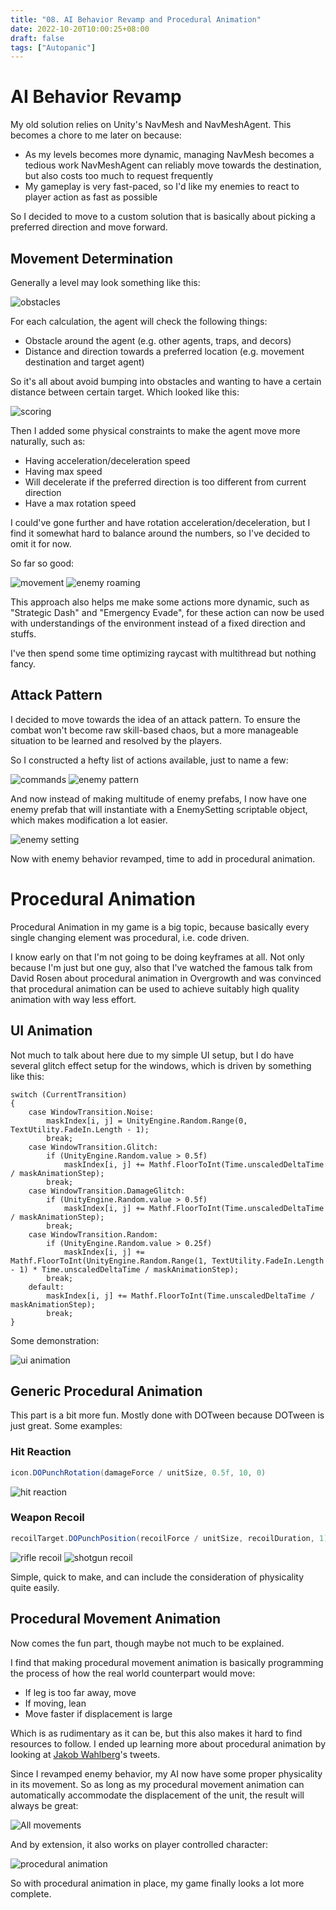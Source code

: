 ```yaml
---
title: "08. AI Behavior Revamp and Procedural Animation"
date: 2022-10-20T10:00:25+08:00
draft: false
tags: ["Autopanic"]
---
```


# AI Behavior Revamp

My old solution relies on Unity's NavMesh and NavMeshAgent. This becomes a chore to me later on because:

- As my levels becomes more dynamic, managing NavMesh becomes a tedious work
NavMeshAgent can reliably move towards the destination, but also costs too much to request frequently
- My gameplay is very fast-paced, so I'd like my enemies to react to player action as fast as possible

So I decided to move to a custom solution that is basically about picking a preferred direction and move forward.

## Movement Determination

Generally a level may look something like this:

![obstacles](/images/posts/game-design/0004/1.jpg)

For each calculation, the agent will check the following things:

- Obstacle around the agent (e.g. other agents, traps, and decors)
- Distance and direction towards a preferred location (e.g. movement destination and target agent)

So it's all about avoid bumping into obstacles and wanting to have a certain distance between certain target. Which looked like this:

![scoring](/images/posts/game-design/0004/3.jpg)

Then I added some physical constraints to make the agent move more naturally, such as:

- Having acceleration/deceleration speed
- Having max speed
- Will decelerate if the preferred direction is too different from current direction
- Have a max rotation speed

I could've gone further and have rotation acceleration/deceleration, but I find it somewhat hard to balance around the numbers, so I've decided to omit it for now.

So far so good:

![movement](/images/posts/game-design/0004/4.gif)
![enemy roaming](/images/posts/autopanic-devlog/0008/1.gif)

This approach also helps me make some actions more dynamic, such as "Strategic Dash" and "Emergency Evade", for these action can now be used with understandings of the environment instead of a fixed direction and stuffs.

I've then spend some time optimizing raycast with multithread but nothing fancy.


## Attack Pattern

I decided to move towards the idea of an attack pattern. To ensure the combat won't become raw skill-based chaos, but a more manageable situation to be learned and resolved by the players.

So I constructed a hefty list of actions available, just to name a few:

![commands](/images/posts/autopanic-devlog/0008/3.png)
![enemy pattern](/images/posts/autopanic-devlog/0008/2.png)


And now instead of making multitude of enemy prefabs, I now have one enemy prefab that will instantiate with a EnemySetting scriptable object, which makes modification a lot easier.

![enemy setting](/images/posts/autopanic-devlog/0008/4.png)

Now with enemy behavior revamped, time to add in procedural animation.

# Procedural Animation

Procedural Animation in my game is a big topic, because basically every single changing element was procedural, i.e. code driven.

I know early on that I'm not going to be doing keyframes at all. Not only because I'm just but one guy, also that I've watched the famous talk from David Rosen about procedural animation in Overgrowth and was convinced that procedural animation can be used to achieve suitably high quality animation with way less effort.

## UI Animation

Not much to talk about here due to my simple UI setup, but I do have several glitch effect setup for the windows, which is driven by something like this:

```
switch (CurrentTransition)
{
    case WindowTransition.Noise:
        maskIndex[i, j] = UnityEngine.Random.Range(0, TextUtility.FadeIn.Length - 1);
        break;
    case WindowTransition.Glitch:
        if (UnityEngine.Random.value > 0.5f)
            maskIndex[i, j] += Mathf.FloorToInt(Time.unscaledDeltaTime / maskAnimationStep);
        break;
    case WindowTransition.DamageGlitch:
        if (UnityEngine.Random.value > 0.5f)
            maskIndex[i, j] += Mathf.FloorToInt(Time.unscaledDeltaTime / maskAnimationStep);
        break;
    case WindowTransition.Random:
        if (UnityEngine.Random.value > 0.25f)
            maskIndex[i, j] += Mathf.FloorToInt(UnityEngine.Random.Range(1, TextUtility.FadeIn.Length - 1) * Time.unscaledDeltaTime / maskAnimationStep);
        break;
    default:
        maskIndex[i, j] += Mathf.FloorToInt(Time.unscaledDeltaTime / maskAnimationStep);
        break;
}
```

Some demonstration:

![ui animation](/images/posts/autopanic-devlog/0008/5.gif)

## Generic Procedural Animation

This part is a bit more fun. Mostly done with DOTween because DOTween is just great. Some examples:

### Hit Reaction
```csharp
icon.DOPunchRotation(damageForce / unitSize, 0.5f, 10, 0)
```

![hit reaction](/images/posts/autopanic-devlog/0008/6.gif)

### Weapon Recoil
```csharp
recoilTarget.DOPunchPosition(recoilForce / unitSize, recoilDuration, 1)
```

![rifle recoil](/images/posts/autopanic-devlog/0008/7.gif)
![shotgun recoil](/images/posts/autopanic-devlog/0008/8.gif)

Simple, quick to make, and can include the consideration of physicality quite easily.

## Procedural Movement Animation

Now comes the fun part, though maybe not much to be explained.

I find that making procedural movement animation is basically programming the process of how the real world counterpart would move:

- If leg is too far away, move
- If moving, lean
- Move faster if displacement is large

Which is as rudimentary as it can be, but this also makes it hard to find resources to follow. I ended up learning more about procedural animation by looking at [Jakob Wahlberg](https://twitter.com/Jakob_Wahlberg)'s tweets.

Since I revamped enemy behavior, my AI now have some proper physicality in its movement. So as long as my procedural movement animation can automatically accommodate the displacement of the unit, the result will always be great:

![All movements](/images/posts/game-design/0005/8.gif)

And by extension, it also works on player controlled character:

![procedural animation](/images/posts/autopanic-devlog/0008/9.gif)

So with procedural animation in place, my game finally looks a lot more complete.
